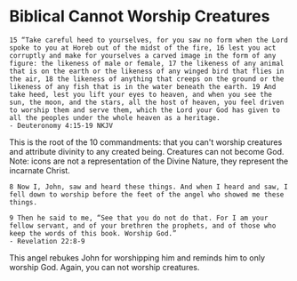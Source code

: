 # Biblical Cannot Worship Creatures

```
15 “Take careful heed to yourselves, for you saw no form when the Lord spoke to you at Horeb out of the midst of the fire, 16 lest you act corruptly and make for yourselves a carved image in the form of any figure: the likeness of male or female, 17 the likeness of any animal that is on the earth or the likeness of any winged bird that flies in the air, 18 the likeness of anything that creeps on the ground or the likeness of any fish that is in the water beneath the earth. 19 And take heed, lest you lift your eyes to heaven, and when you see the sun, the moon, and the stars, all the host of heaven, you feel driven to worship them and serve them, which the Lord your God has given to all the peoples under the whole heaven as a heritage.
- Deuteronomy 4:15-19 NKJV
```

This is the root of the 10 commandments: that you can't worship creatures and attribute divinity to any created being. Creatures can not become God. Note: icons are not a representation of the Divine Nature, they represent the incarnate Christ.

```
8 Now I, John, saw and heard these things. And when I heard and saw, I fell down to worship before the feet of the angel who showed me these things.

9 Then he said to me, “See that you do not do that. For I am your fellow servant, and of your brethren the prophets, and of those who keep the words of this book. Worship God.”
- Revelation 22:8-9
```

This angel rebukes John for worshipping him and reminds him to only worship God. Again, you can not worship creatures.
